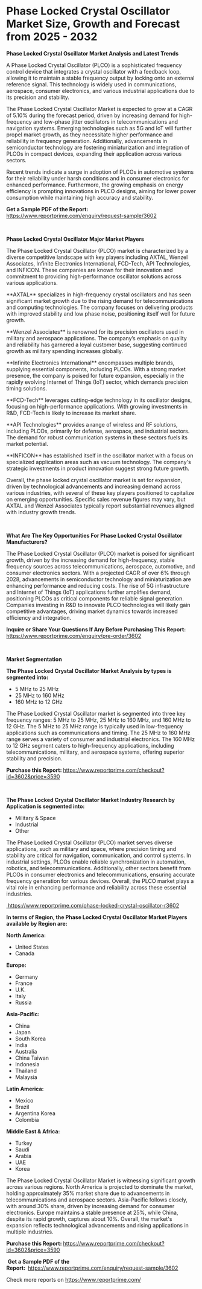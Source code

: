 <p><h1>Phase Locked Crystal Oscillator Market Size, Growth and Forecast from 2025 - 2032</h1></p><p><strong>Phase Locked Crystal Oscillator Market Analysis and Latest Trends</strong></p>
<p><p>A Phase Locked Crystal Oscillator (PLCO) is a sophisticated frequency control device that integrates a crystal oscillator with a feedback loop, allowing it to maintain a stable frequency output by locking onto an external reference signal. This technology is widely used in communications, aerospace, consumer electronics, and various industrial applications due to its precision and stability.</p><p>The Phase Locked Crystal Oscillator Market is expected to grow at a CAGR of 5.10% during the forecast period, driven by increasing demand for high-frequency and low-phase jitter oscillators in telecommunications and navigation systems. Emerging technologies such as 5G and IoT will further propel market growth, as they necessitate higher performance and reliability in frequency generation. Additionally, advancements in semiconductor technology are fostering miniaturization and integration of PLCOs in compact devices, expanding their application across various sectors.</p><p>Recent trends indicate a surge in adoption of PLCOs in automotive systems for their reliability under harsh conditions and in consumer electronics for enhanced performance. Furthermore, the growing emphasis on energy efficiency is prompting innovations in PLCO designs, aiming for lower power consumption while maintaining high accuracy and stability.</p></p>
<p><strong>Get a Sample PDF of the Report:&nbsp;</strong> <a href="https://www.reportprime.com/enquiry/request-sample/3602?utm_campaign=3264&utm_medium=2&utm_source=Github&utm_content=ia&utm_term=18032025&utm_id=phase-locked-crystal-oscillator">https://www.reportprime.com/enquiry/request-sample/3602</a></p>
<p>&nbsp;</p>
<p><strong>Phase Locked Crystal Oscillator Major Market Players</strong></p>
<p><p>The Phase Locked Crystal Oscillator (PLCO) market is characterized by a diverse competitive landscape with key players including AXTAL, Wenzel Associates, Infinite Electronics International, FCD-Tech, API Technologies, and INFICON. These companies are known for their innovation and commitment to providing high-performance oscillator solutions across various applications.</p><p>**AXTAL** specializes in high-frequency crystal oscillators and has seen significant market growth due to the rising demand for telecommunications and computing technologies. The company focuses on delivering products with improved stability and low phase noise, positioning itself well for future growth.</p><p>**Wenzel Associates** is renowned for its precision oscillators used in military and aerospace applications. The company’s emphasis on quality and reliability has garnered a loyal customer base, suggesting continued growth as military spending increases globally. </p><p>**Infinite Electronics International** encompasses multiple brands, supplying essential components, including PLCOs. With a strong market presence, the company is poised for future expansion, especially in the rapidly evolving Internet of Things (IoT) sector, which demands precision timing solutions.</p><p>**FCD-Tech** leverages cutting-edge technology in its oscillator designs, focusing on high-performance applications. With growing investments in R&D, FCD-Tech is likely to increase its market share.</p><p>**API Technologies** provides a range of wireless and RF solutions, including PLCOs, primarily for defense, aerospace, and industrial sectors. The demand for robust communication systems in these sectors fuels its market potential.</p><p>**INFICON** has established itself in the oscillator market with a focus on specialized application areas such as vacuum technology. The company's strategic investments in product innovation suggest strong future growth.</p><p>Overall, the phase locked crystal oscillator market is set for expansion, driven by technological advancements and increasing demand across various industries, with several of these key players positioned to capitalize on emerging opportunities. Specific sales revenue figures may vary, but AXTAL and Wenzel Associates typically report substantial revenues aligned with industry growth trends.</p></p>
<p>&nbsp;</p>
<p><strong>What Are The Key Opportunities For Phase Locked Crystal Oscillator Manufacturers?</strong></p>
<p><p>The Phase Locked Crystal Oscillator (PLCO) market is poised for significant growth, driven by the increasing demand for high-frequency, stable frequency sources across telecommunications, aerospace, automotive, and consumer electronics sectors. With a projected CAGR of over 6% through 2028, advancements in semiconductor technology and miniaturization are enhancing performance and reducing costs. The rise of 5G infrastructure and Internet of Things (IoT) applications further amplifies demand, positioning PLCOs as critical components for reliable signal generation. Companies investing in R&D to innovate PLCO technologies will likely gain competitive advantages, driving market dynamics towards increased efficiency and integration.</p></p>
<p><strong>Inquire or Share Your Questions If Any Before Purchasing This Report:</strong> <a href="https://www.reportprime.com/enquiry/pre-order/3602?utm_campaign=3264&utm_medium=2&utm_source=Github&utm_content=ia&utm_term=18032025&utm_id=phase-locked-crystal-oscillator">https://www.reportprime.com/enquiry/pre-order/3602</a></p>
<p>&nbsp;</p>
<p><strong>Market Segmentation</strong></p>
<p><strong>The Phase Locked Crystal Oscillator Market Analysis by types is segmented into:</strong></p>
<p><ul><li>5 MHz to 25 MHz</li><li>25 MHz to 160 MHz</li><li>160 MHz to 12 GHz</li></ul></p>
<p><p>The Phase Locked Crystal Oscillator market is segmented into three key frequency ranges: 5 MHz to 25 MHz, 25 MHz to 160 MHz, and 160 MHz to 12 GHz. The 5 MHz to 25 MHz range is typically used in low-frequency applications such as communications and timing. The 25 MHz to 160 MHz range serves a variety of consumer and industrial electronics. The 160 MHz to 12 GHz segment caters to high-frequency applications, including telecommunications, military, and aerospace systems, offering superior stability and precision.</p></p>
<p><strong>Purchase this Report:&nbsp;</strong><a href="https://www.reportprime.com/checkout?id=3602&price=3590&utm_campaign=3264&utm_medium=2&utm_source=Github&utm_content=ia&utm_term=18032025&utm_id=phase-locked-crystal-oscillator">https://www.reportprime.com/checkout?id=3602&price=3590</a></p>
<p>&nbsp;</p>
<p><strong>The Phase Locked Crystal Oscillator Market Industry Research by Application is segmented into:</strong></p>
<p><ul><li>Military & Space</li><li>Industrial</li><li>Other</li></ul></p>
<p><p>The Phase Locked Crystal Oscillator (PLCO) market serves diverse applications, such as military and space, where precision timing and stability are critical for navigation, communication, and control systems. In industrial settings, PLCOs enable reliable synchronization in automation, robotics, and telecommunications. Additionally, other sectors benefit from PLCOs in consumer electronics and telecommunications, ensuring accurate frequency generation for various devices. Overall, the PLCO market plays a vital role in enhancing performance and reliability across these essential industries.</p></p>
<p><a href="https://www.reportprime.com/phase-locked-crystal-oscillator-r3602?utm_campaign=3264&utm_medium=2&utm_source=Github&utm_content=ia&utm_term=18032025&utm_id=phase-locked-crystal-oscillator">&nbsp;https://www.reportprime.com/phase-locked-crystal-oscillator-r3602</a></p>
<p><strong>In terms of Region, the Phase Locked Crystal Oscillator Market Players available by Region are:</strong></p>
<p>
    <p> <strong> North America: </strong>
        <ul>
            <li>United States</li>
            <li>Canada</li>
        </ul>
        </p> 
    <p> <strong> Europe: </strong>
        <ul>
            <li>Germany</li>
            <li>France</li>
            <li>U.K.</li>
            <li>Italy</li>
            <li>Russia</li>
        </ul>
        </p> 
    <p> <strong> Asia-Pacific: </strong>
        <ul>
            <li>China</li>
            <li>Japan</li>
            <li>South Korea</li>
            <li>India</li>
            <li>Australia</li>
            <li>China Taiwan</li>
            <li>Indonesia</li>
            <li>Thailand</li>
            <li>Malaysia</li>
        </ul>
        </p> 
    <p> <strong> Latin America: </strong>
        <ul>
            <li>Mexico</li>
            <li>Brazil</li>
            <li>Argentina Korea</li>
            <li>Colombia</li>
        </ul>
        </p> 
    <p> <strong> Middle East & Africa: </strong>
        <ul>
            <li>Turkey</li>
            <li>Saudi</li>
            <li>Arabia</li>
            <li>UAE</li>
            <li>Korea</li>
        </ul>
    </p>
    </p>
<p><p>The Phase Locked Crystal Oscillator Market is witnessing significant growth across various regions. North America is projected to dominate the market, holding approximately 35% market share due to advancements in telecommunications and aerospace sectors. Asia-Pacific follows closely, with around 30% share, driven by increasing demand for consumer electronics. Europe maintains a stable presence at 25%, while China, despite its rapid growth, captures about 10%. Overall, the market's expansion reflects technological advancements and rising applications in multiple industries.</p></p>
<p><strong>Purchase this Report: </strong><a href="https://www.reportprime.com/checkout?id=3602&price=3590&utm_campaign=3264&utm_medium=2&utm_source=Github&utm_content=ia&utm_term=18032025&utm_id=phase-locked-crystal-oscillator">https://www.reportprime.com/checkout?id=3602&price=3590</a></p>
<p>&nbsp;<strong>Get a Sample PDF of the Report:&nbsp;&nbsp;</strong><a href="https://www.reportprime.com/enquiry/request-sample/3602?utm_campaign=3264&utm_medium=2&utm_source=Github&utm_content=ia&utm_term=18032025&utm_id=phase-locked-crystal-oscillator">https://www.reportprime.com/enquiry/request-sample/3602</a></p>
<p><strong></strong></p>
<p>Check more reports on <a href="https://www.reportprime.com/?utm_campaign=3264&utm_medium=2&utm_source=Github&utm_content=ia&utm_term=18032025&utm_id=phase-locked-crystal-oscillator">https://www.reportprime.com/</a></p>